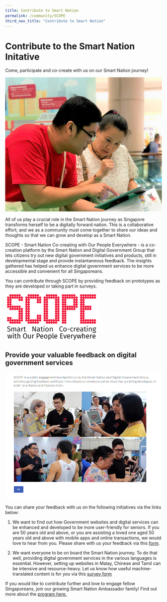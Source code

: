 ```yaml
---
title: Contribute to Smart Nation
permalink: /community/SCOPE
third_nav_title: "Contribute to Smart Nation"
---
```


# Contribute to the Smart Nation Initative

Come, participate and co-create with us on our Smart Nation journey!

![Member of public doing SCOPE with a Smart Nation Ambassador](/images/community/scope-sn-ambassdor.jpg)

All of us play a crucial role in the Smart Nation journey as Singapore transforms herself to be a digitally forward nation. This is a collaborative effort; and we as a community must come together to share our ideas and thoughts so that we can grow and develop as a Smart Nation.

SCOPE - Smart Nation Co-creating with Our People Everywhere - is a co-creation platform by the Smart Nation and Digital Government Group that lets citizens try out new digital government initiatives and products, still in developmental stage and provide instantaneous feedback. The insights gathered has helped us enhance digital government services to be more accessible and convenient for all Singaporeans.

You can contribute through SCOPE by providing feedback on prototypes as they are developed or taking part in surveys.

![SCOPE Logo](/images/community/scope-logo.png)

## Provide your valuable feedback on digital government services

![SCOPE Screenshot](/images/community/scope-outreach-screenshot.png)

You can share your feedback with us on the following initiatives via the links below:

1.  We want to find out how Government websites and digital services can be enhanced and developed to be more user-friendly for seniors. If you are 50 years old and above, or you are assisting a loved one aged 50 years old and above with mobile apps and online transactions, we would love to hear from you. Please share with us your feedback via this [form](https://www.research.net/r/Digital4seniors).
    
2.  We want everyone to be on board the Smart Nation journey. To do that well, providing digital government services in the various languages is essential. However, setting up websites in Malay, Chinese and Tamil can be intensive and resource-heavy. Let us know how useful machine-translated content is for you via this [survey form](https://www.research.net/r/MultilanguageGovt)

If you would like to contribute further and love to engage fellow Singaporeans, join our growing Smart Nation Ambassador family! Find out more about the [program here.](/community/smart-nation-ambassadors)
